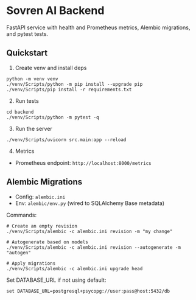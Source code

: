 # Sovren AI Backend

FastAPI service with health and Prometheus metrics, Alembic migrations, and pytest tests.

## Quickstart

1. Create venv and install deps

```
python -m venv venv
./venv/Scripts/python -m pip install --upgrade pip
./venv/Scripts/pip install -r requirements.txt
```

2. Run tests

```
cd backend
./venv/Scripts/python -m pytest -q
```

3. Run the server

```
./venv/Scripts/uvicorn src.main:app --reload
```

4. Metrics

- Prometheus endpoint: `http://localhost:8000/metrics`

## Alembic Migrations

- Config: `alembic.ini`
- Env: `alembic/env.py` (wired to SQLAlchemy Base metadata)

Commands:

```
# Create an empty revision
./venv/Scripts/alembic -c alembic.ini revision -m "my change"

# Autogenerate based on models
./venv/Scripts/alembic -c alembic.ini revision --autogenerate -m "autogen"

# Apply migrations
./venv/Scripts/alembic -c alembic.ini upgrade head
```

Set DATABASE_URL if not using default:

```
set DATABASE_URL=postgresql+psycopg://user:pass@host:5432/db
```

